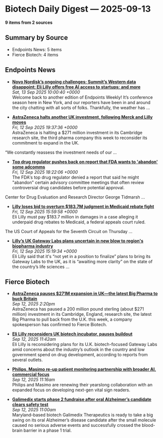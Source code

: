 # Biotech Daily Digest — 2025-09-13

**9 items from 2 sources**

## Summary by Source

- Endpoints News: 5 items
- Fierce Biotech: 4 items


## Endpoints News

- **[Novo Nordisk’s ongoing challenges; Summit’s Western data disappoint; Eli Lilly offers free AI access to startups; and more](https://endpoints.news/novo-nordisks-ongoing-challenges-summits-western-data-disappoint-eli-lilly-offers-free-ai-access-to-startups-and-more/)**  
  _Sat, 13 Sep 2025 10:00:40 +0000_  
  Welcome back to another edition of Endpoints Weekly! It’s conference season here in New York, and our reporters have been in and around the city chatting with all sorts of folks. Thankfully, the weather has ...

- **[AstraZeneca halts another UK investment, following Merck and Lilly moves](https://endpoints.news/astrazeneca-halts-another-uk-investment-following-merck-and-lilly-moves/)**  
  _Fri, 12 Sep 2025 19:37:36 +0000_  
  AstraZeneca is halting a $271 million investment in its Cambridge research site, the third pharma company this week to reconsider its commitment to expand in the UK.

 “We constantly reassess the investment needs of our ...

- **[Top drug regulator pushes back on report that FDA wants to 'abandon' some adcomms](https://endpoints.news/top-drug-regulator-denies-report-that-fda-wants-to-abandon-some-adcomms/)**  
  _Fri, 12 Sep 2025 18:22:06 +0000_  
  The FDA's top drug regulator denied a report that said he might "abandon" certain advisory committee meetings that often review controversial drug candidates before potential approval.

 Center for Drug Evaluation and Research Director George Tidmarsh ...

- **[Lilly loses bid to overturn $183.7M judgment in Medicaid rebate fight](https://endpoints.news/lilly-loses-bid-to-overturn-183-7m-judgment-in-medicaid-rebate-fight/)**  
  _Fri, 12 Sep 2025 15:59:58 +0000_  
  Eli Lilly must pay $183.7 million in damages in a case alleging it underpaid drug rebates to Medicaid, a federal appeals court ruled.

 The US Court of Appeals for the Seventh Circuit on Thursday  ...

- **[Lilly’s UK Gateway Labs plans uncertain in new blow to region's biopharma industry](https://endpoints.news/lillys-uk-gateway-labs-plans-uncertain-in-new-blow-to-regions-biopharma-industry/)**  
  _Fri, 12 Sep 2025 15:19:34 +0000_  
  Eli Lilly said that it's “not yet in a position to finalize” plans to bring its Gateway Labs to the UK, as it is “awaiting more clarity” on the state of the country’s life sciences ...


## Fierce Biotech

- **[<a href="https://www.fiercebiotech.com/biotech/astrazeneca-pauses-271m-expansion-uk-latest-big-pharma-buck-britain" hreflang="en">AstraZeneca pauses $271M expansion in UK—the latest Big Pharma to buck Britain</a>](https://www.fiercebiotech.com/biotech/astrazeneca-pauses-271m-expansion-uk-latest-big-pharma-buck-britain)**  
  _Sep 12, 2025 2:20pm_  
  AstraZeneca has paused a 200 million pound sterling (about $271 million) investment in its Cambridge, England, research site, the latest Big Pharma to pull back from the U.K. this week, a company spokesperson has confirmed to Fierce Biotech.

- **[<a href="https://www.fiercebiotech.com/biotech/eli-lilly-reconsiders-uk-biotech-incubator-pauses-buildout-report" hreflang="en">Eli Lilly reconsiders UK biotech incubator, pauses buildout </a>](https://www.fiercebiotech.com/biotech/eli-lilly-reconsiders-uk-biotech-incubator-pauses-buildout-report)**  
  _Sep 12, 2025 11:42am_  
  Eli Lilly is reconsidering plans for its U.K. biotech-focused Gateway Labs amid concerns about the industry’s outlook in the country and low government spend on drug development, according to reports from several outlets.

- **[<a href="https://www.fiercebiotech.com/medtech/philips-masimo-re-patient-monitoring-partnership-broader-ai-commercial-focus" hreflang="en">Philips, Masimo re-up patient monitoring partnership with broader AI, commercial focus</a>](https://www.fiercebiotech.com/medtech/philips-masimo-re-patient-monitoring-partnership-broader-ai-commercial-focus)**  
  _Sep 12, 2025 11:16am_  
  Philips and Masimo are renewing their yearslong collaboration with an expanded focus on developing next-gen vital sign readers.

- **[<a href="https://www.fiercebiotech.com/biotech/galimedix-seeks-phase-2-funding-after-oral-alzheimers-candidate-clears-safety-test" hreflang="en">Galimedix starts phase 2 fundraise after oral Alzheimer’s candidate clears safety test</a>](https://www.fiercebiotech.com/biotech/galimedix-seeks-phase-2-funding-after-oral-alzheimers-candidate-clears-safety-test)**  
  _Sep 12, 2025 11:00am_  
  Maryland-based biotech Galimedix Therapeutics is ready to take a big swing on its oral Alzheimer’s disease candidate after the small molecule caused no serious adverse events and successfully crossed the blood-brain barrier in a phase 1 trial.
